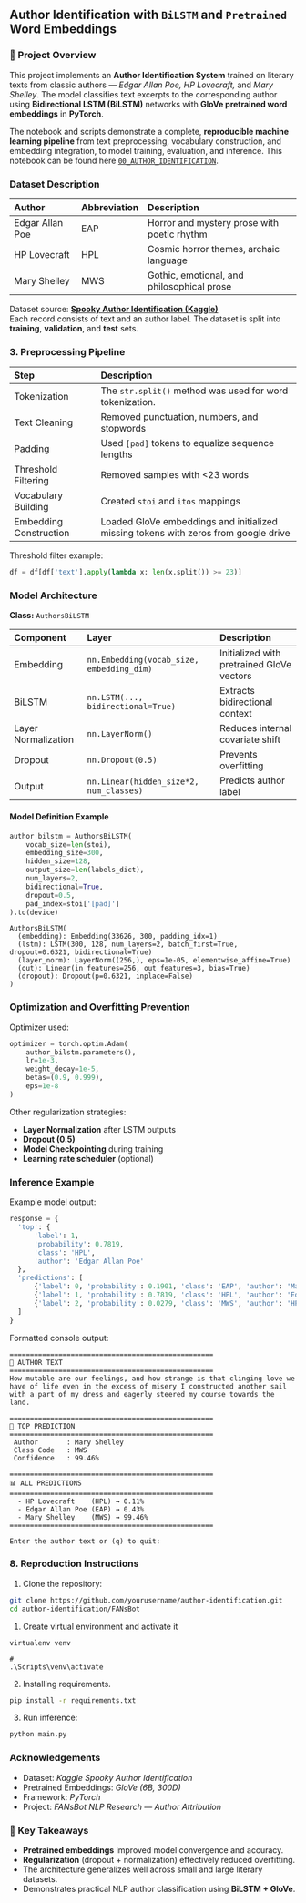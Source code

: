## Author Identification with `BiLSTM` and `Pretrained` Word Embeddings

### 📘 Project Overview

This project implements an **Author Identification System** trained on literary texts from classic authors — _Edgar Allan Poe, HP Lovecraft,_ and _Mary Shelley_. The model classifies text excerpts to the corresponding author using **Bidirectional LSTM (BiLSTM)** networks with **GloVe pretrained word embeddings** in **PyTorch**.

The notebook and scripts demonstrate a complete, **reproducible machine learning pipeline** from text preprocessing, vocabulary construction, and embedding integration, to model training, evaluation, and inference. This notebook can be found here [`00_AUTHOR_IDENTIFICATION`](/notebooks/00_AUTHOR_IDENTIFICATION.ipynb).

### Dataset Description

| Author          | Abbreviation | Description                                 |
| :-------------- | :----------- | :------------------------------------------ |
| Edgar Allan Poe | EAP          | Horror and mystery prose with poetic rhythm |
| HP Lovecraft    | HPL          | Cosmic horror themes, archaic language      |
| Mary Shelley    | MWS          | Gothic, emotional, and philosophical prose  |

Dataset source: [**Spooky Author Identification (Kaggle)**](https://www.kaggle.com/competitions/spooky-author-identification)  
Each record consists of text and an author label. The dataset is split into **training**, **validation**, and **test** sets.

### 3. Preprocessing Pipeline

| Step                   | Description                                                                         |
| :--------------------- | :---------------------------------------------------------------------------------- |
| Tokenization           | The `str.split()` method was used for word tokenization.                            |
| Text Cleaning          | Removed punctuation, numbers, and stopwords                                         |
| Padding                | Used `[pad]` tokens to equalize sequence lengths                                    |
| Threshold Filtering    | Removed samples with <23 words                                                      |
| Vocabulary Building    | Created `stoi` and `itos` mappings                                                  |
| Embedding Construction | Loaded GloVe embeddings and initialized missing tokens with zeros from google drive |

Threshold filter example:

```python
df = df[df['text'].apply(lambda x: len(x.split()) >= 23)]
```

### Model Architecture

**Class:** `AuthorsBiLSTM`

| Component           | Layer                                     | Description                               |
| :------------------ | :---------------------------------------- | :---------------------------------------- |
| Embedding           | `nn.Embedding(vocab_size, embedding_dim)` | Initialized with pretrained GloVe vectors |
| BiLSTM              | `nn.LSTM(..., bidirectional=True)`        | Extracts bidirectional context            |
| Layer Normalization | `nn.LayerNorm()`                          | Reduces internal covariate shift          |
| Dropout             | `nn.Dropout(0.5)`                         | Prevents overfitting                      |
| Output              | `nn.Linear(hidden_size*2, num_classes)`   | Predicts author label                     |

#### Model Definition Example

```python
author_bilstm = AuthorsBiLSTM(
    vocab_size=len(stoi),
    embedding_size=300,
    hidden_size=128,
    output_size=len(labels_dict),
    num_layers=2,
    bidirectional=True,
    dropout=0.5,
    pad_index=stoi['[pad]']
).to(device)
```

```shell
AuthorsBiLSTM(
  (embedding): Embedding(33626, 300, padding_idx=1)
  (lstm): LSTM(300, 128, num_layers=2, batch_first=True, dropout=0.6321, bidirectional=True)
  (layer_norm): LayerNorm((256,), eps=1e-05, elementwise_affine=True)
  (out): Linear(in_features=256, out_features=3, bias=True)
  (dropout): Dropout(p=0.6321, inplace=False)
)
```

### Optimization and Overfitting Prevention

Optimizer used:

```python
optimizer = torch.optim.Adam(
    author_bilstm.parameters(),
    lr=1e-3,
    weight_decay=1e-5,
    betas=(0.9, 0.999),
    eps=1e-8
)
```

Other regularization strategies:

- **Layer Normalization** after LSTM outputs
- **Dropout (0.5)**
- **Model Checkpointing** during training
- **Learning rate scheduler** (optional)

### Inference Example

Example model output:

```python
response = {
  'top': {
      'label': 1,
      'probability': 0.7819,
      'class': 'HPL',
      'author': 'Edgar Allan Poe'
  },
  'predictions': [
      {'label': 0, 'probability': 0.1901, 'class': 'EAP', 'author': 'Mary Shelley'},
      {'label': 1, 'probability': 0.7819, 'class': 'HPL', 'author': 'Edgar Allan Poe'},
      {'label': 2, 'probability': 0.0279, 'class': 'MWS', 'author': 'HP Lovecraft'}
  ]
}
```

Formatted console output:

```
==================================================
📑 AUTHOR TEXT
==================================================
How mutable are our feelings, and how strange is that clinging love we have of life even in the excess of misery I constructed another sail with a part of my dress and eagerly steered my course towards the land.

==================================================
🔮 TOP PREDICTION
==================================================
 Author       : Mary Shelley
 Class Code   : MWS
 Confidence   : 99.46%

==================================================
📊 ALL PREDICTIONS
==================================================
  - HP Lovecraft    (HPL) → 0.11%
  - Edgar Allan Poe (EAP) → 0.43%
  - Mary Shelley    (MWS) → 99.46%
==================================================

Enter the author text or (q) to quit:
```

### 8. Reproduction Instructions

1. Clone the repository:

```bash
git clone https://github.com/yourusername/author-identification.git
cd author-identification/FANsBot
```

1. Create virtual environment and activate it

```shell
virtualenv venv

#
.\Scripts\venv\activate
```

2. Installing requirements.

```bash
pip install -r requirements.txt
```

3. Run inference:

```bash
python main.py
```

### Acknowledgements

- Dataset: _Kaggle Spooky Author Identification_
- Pretrained Embeddings: _GloVe (6B, 300D)_
- Framework: _PyTorch_
- Project: _FANsBot NLP Research — Author Attribution_

### 🧠 Key Takeaways

- **Pretrained embeddings** improved model convergence and accuracy.
- **Regularization** (dropout + normalization) effectively reduced overfitting.
- The architecture generalizes well across small and large literary datasets.
- Demonstrates practical NLP author classification using **BiLSTM + GloVe**.
